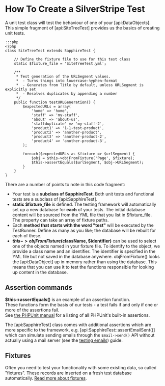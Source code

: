 #  How To Create a SilverStripe Test

A unit test class will test the behaviour of one of your [api:DataObjects].  This simple fragment of [api:SiteTreeTest]
provides us the basics of creating unit tests.

	:::php
	<?php
	class SiteTreeTest extends SapphireTest {
		
		// Define the fixture file to use for this test class
		static $fixture_file = 'SiteTreeTest.yml';
	
		/**	
		 * Test generation of the URLSegment values.
		 *  - Turns things into lowercase-hyphen-format
		 *  - Generates from Title by default, unless URLSegment is explicitly set
		 *  - Resolves duplicates by appending a number
		 */
		public function testURLGeneration() {
			$expectedURLs = array(
				'home' => 'home',
				'staff' => 'my-staff',
				'about' => 'about-us',
				'staffduplicate' => 'my-staff-2',
				'product1' => '1-1-test-product',
				'product2' => 'another-product',
				'product3' => 'another-product-2',
				'product4' => 'another-product-3',
			);
			
			foreach($expectedURLs as $fixture => $urlSegment) {
				$obj = $this->objFromFixture('Page', $fixture);
				$this->assertEquals($urlSegment, $obj->URLSegment);
			}
		}
	}
	


There are a number of points to note in this code fragment:

*  Your test is a **subclass of SapphireTest**.  Both unit tests and functional tests are a subclass of [api:SapphireTest].
*  **static $fixture_file** is defined.  The testing framework will automatically set up a new database for **each** of
your tests.  The initial database content will be sourced from the YML file that you list in $fixture_file. The property can take an array of fixture paths.
*  Each **method that starts with the word "test"** will be executed by the TestRunner.  Define as many as you like; the
database will be rebuilt for each of these.
*  **$this->objFromFixture($className, $identifier)** can be used to select one of the objects named in your fixture
file.  To identify to the object, we provide a class name and an identifier.  The identifier is specified in the YML
file but not saved in the database anywhere.  objFromFixture() looks the [api:DataObject] up in memory rather than using the
database.  This means that you can use it to test the functions responsible for looking up content in the database.

## Assertion commands

**$this->assertEquals()** is an example of an assertion function.  
These functions form the basis of our tests - a test
fails if and only if one or more of the assertions fail.  
See [the PHPUnit manual](http://www.phpunit.de/manual/current/en/api.html#api.assert)
for a listing of all PHPUnit's built-in assertions.

The [api:SapphireTest] class comes with additional assertions which are more
specific to the framework, e.g. [api:SapphireTest::assertEmailSent()]
which can simulate sending emails through the `Email->send()` API without actually
using a mail server (see the [testing emails](email-sending)) guide.

## Fixtures

Often you need to test your functionality with some existing data, so called "fixtures".
These records are inserted on a fresh test database automatically. 
[Read more about fixtures](fixtures).
